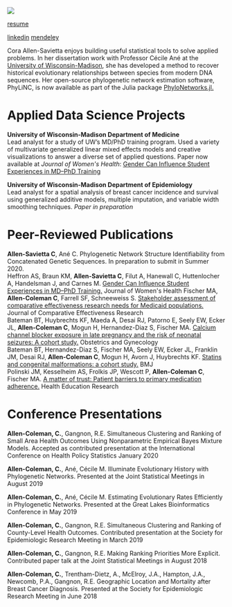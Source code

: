 <img src="https://coraallensavietta.github.io/pic.jpg">

<a href="https://coraallensavietta.github.io/coraallensavietta_resume.pdf" target="_blank">resume</a>
<!-- <a href="https://coraallensavietta.github.io/coraallensavietta_cv.pdf" target="_blank">cv</a> -->
<a href="https://www.linkedin.com/in/cora-allen-savietta/" target="_blank">linkedin</a>
<a href="https://www.mendeley.com/profiles/cora--allen-savietta/" target="_blank">mendeley</a>

Cora Allen-Savietta enjoys building useful statistical tools to solve applied problems. In her dissertation work with Professor Cécile Ané at the <a href="https://stat.wisc.edu/staff/allen-savietta-cora" target="_blank">University of Wisconsin-Madison</a>, she has developed a method to recover historical evolutionary relationships between species from modern DNA sequences. Her open-source phylogenetic network estimation software, PhyLiNC, is now available as part of the Julia package <a href="https://github.com/crsl4/PhyloNetworks.jl" target="_blank">PhyloNetworks.jl.</a>

# Applied Data Science Projects  
**University of Wisconsin-Madison Department of Medicine**  
Lead analyst for a study of UW’s MD/PhD training program. Used a variety of multivariate generalized linear mixed effects models and creative visualizations to answer a diverse set of applied questions. Paper now available at *Journal of Women's Health*: <a href="https://www.liebertpub.com/doi/abs/10.1089/jwh.2019.8094" target="_blank">Gender Can Influence Student Experiences in MD–PhD Training</a>

**University of Wisconsin-Madison Department of Epidemiology**  
Lead analyst for a spatial analysis of breast cancer incidence and survival using generalized additive models, multiple imputation, and variable width smoothing techniques. *Paper in preparation*

# Peer-Reviewed Publications  
**Allen-Savietta C**, Ané C. Phylogenetic Network Structure Identifiability from
Concatenated Genetic Sequences. In preparation to submit in Summer 2020.  
Heffron AS, Braun KM, **Allen-Savietta C**, Filut A, Hanewall C, Huttenlocher A, Handelsman J, and Carnes M. <a href="https://www.liebertpub.com/doi/abs/10.1089/jwh.2019.8094" target="_blank">Gender Can Influence Student Experiences in MD–PhD Training.</a> Journal of Women's Health
Fischer MA, **Allen-Coleman C**, Farrell SF, Schneeweiss S. <a href="https://pubmed.ncbi.nlm.nih.gov/26388438/" target="_blank">Stakeholder assessment of comparative effectiveness research needs for Medicaid
populations.</a> Journal of Comparative Effectiveness Research  
Bateman BT, Huybrechts KF, Maeda A, Desai RJ, Patorno E, Seely EW, Ecker JL, **Allen-Coleman C**, Mogun H, Hernandez-Diaz S, Fischer MA. <a href="https://pubmed.ncbi.nlm.nih.gov/26241414/" target="_blank">Calcium channel blocker exposure in late pregnancy and the risk of neonatal seizures: A cohort
study.</a> Obstetrics and Gynecology  
Bateman BT, Hernandez-Diaz S, Fischer MA, Seely EW, Ecker JL, Franklin JM, Desai RJ, **Allen-Coleman C**, Mogun H, Avorn J, Huybrechts KF. <a href="https://www.bmj.com/content/350/bmj.h1035" target="_blank">Statins and congenital malformations: a cohort study.</a> BMJ  
Polinski JM, Kesselheim AS, Frolkis JP, Wescott P, **Allen-Coleman C**, Fischer MA. <a href="https://pubmed.ncbi.nlm.nih.gov/24838119/" target="_blank">A matter of trust: Patient barriers to primary medication adherence.</a> Health Education Research  

# Conference Presentations  
**Allen-Coleman, C.**, Gangnon, R.E. Simultaneous Clustering and Ranking of Small Area Health Outcomes Using Nonparametric Empirical Bayes Mixture Models. Accepted as contributed presentation at the International Conference on Health Policy Statistics January 2020  

**Allen-Coleman, C.**, Ané, Cécile M. Illuminate Evolutionary History with Phylogenetic Networks. Presented at the Joint Statistical Meetings in August 2019  

**Allen-Coleman, C.**, Ané, Cécile M. Estimating Evolutionary Rates Efficiently in Phylogenetic Networks. Presented at the Great Lakes Bioinformatics Conference in May 2019  

**Allen-Coleman, C.**, Gangnon, R.E. Simultaneous Clustering and Ranking of County-Level Health Outcomes. Contributed presentation at the Society for Epidemiologic Research Meeting in March 2019  

**Allen-Coleman, C.**, Gangnon, R.E. Making Ranking Priorities More Explicit. Contributed paper talk at the Joint Statistical Meetings in August 2018  

**Allen-Coleman, C.**, Trentham-Dietz, A., McElroy, J.A., Hampton, J.A., Newcomb, P.A., Gangnon, R.E. Geographic Location and Mortality after Breast Cancer Diagnosis. Presented at the Society for Epidemiologic Research Meeting in June 2018  
